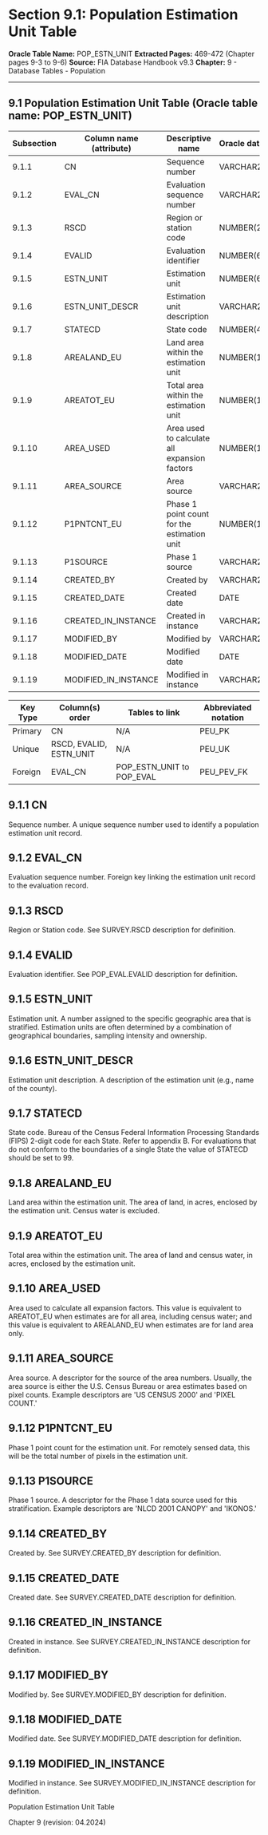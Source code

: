 # Section 9.1: Population Estimation Unit Table
**Oracle Table Name:** POP_ESTN_UNIT
**Extracted Pages:** 469-472 (Chapter pages 9-3 to 9-6)
**Source:** FIA Database Handbook v9.3
**Chapter:** 9 - Database Tables - Population

---

## 9.1 Population Estimation Unit Table (Oracle table name: POP\_ESTN\_UNIT)

| Subsection   | Column name (attribute)   | Descriptive name                             | Oracle data type   |
|--------------|---------------------------|----------------------------------------------|--------------------|
| 9.1.1        | CN                        | Sequence number                              | VARCHAR2(34)       |
| 9.1.2        | EVAL_CN                   | Evaluation sequence number                   | VARCHAR2(34)       |
| 9.1.3        | RSCD                      | Region or station code                       | NUMBER(2)          |
| 9.1.4        | EVALID                    | Evaluation identifier                        | NUMBER(6)          |
| 9.1.5        | ESTN_UNIT                 | Estimation unit                              | NUMBER(6)          |
| 9.1.6        | ESTN_UNIT_DESCR           | Estimation unit description                  | VARCHAR2(255)      |
| 9.1.7        | STATECD                   | State code                                   | NUMBER(4)          |
| 9.1.8        | AREALAND_EU               | Land area within the estimation unit         | NUMBER(12,2)       |
| 9.1.9        | AREATOT_EU                | Total area within the estimation unit        | NUMBER(12,2)       |
| 9.1.10       | AREA_USED                 | Area used to calculate all expansion factors | NUMBER(12,2)       |
| 9.1.11       | AREA_SOURCE               | Area source                                  | VARCHAR2(50)       |
| 9.1.12       | P1PNTCNT_EU               | Phase 1 point count for the estimation unit  | NUMBER(12)         |
| 9.1.13       | P1SOURCE                  | Phase 1 source                               | VARCHAR2(50)       |
| 9.1.14       | CREATED_BY                | Created by                                   | VARCHAR2(30)       |
| 9.1.15       | CREATED_DATE              | Created date                                 | DATE               |
| 9.1.16       | CREATED_IN_INSTANCE       | Created in instance                          | VARCHAR2(6)        |
| 9.1.17       | MODIFIED_BY               | Modified by                                  | VARCHAR2(30)       |
| 9.1.18       | MODIFIED_DATE             | Modified date                                | DATE               |
| 9.1.19       | MODIFIED_IN_INSTANCE      | Modified in instance                         | VARCHAR2(6)        |

| Key Type   | Column(s) order         | Tables to link            | Abbreviated notation   |
|------------|-------------------------|---------------------------|------------------------|
| Primary    | CN                      | N/A                       | PEU_PK                 |
| Unique     | RSCD, EVALID, ESTN_UNIT | N/A                       | PEU_UK                 |
| Foreign    | EVAL_CN                 | POP_ESTN_UNIT to POP_EVAL | PEU_PEV_FK             |

## 9.1.1 CN

Sequence number. A unique sequence number used to identify a population estimation unit record.

## 9.1.2 EVAL\_CN

Evaluation sequence number. Foreign key linking the estimation unit record to the evaluation record.

## 9.1.3 RSCD

Region or Station code. See SURVEY.RSCD description for definition.

## 9.1.4 EVALID

Evaluation identifier. See POP\_EVAL.EVALID description for definition.

## 9.1.5 ESTN\_UNIT

Estimation unit. A number assigned to the specific geographic area that is stratified. Estimation units are often determined by a combination of geographical boundaries, sampling intensity and ownership.

## 9.1.6 ESTN\_UNIT\_DESCR

Estimation unit description. A description of the estimation unit (e.g., name of the county).

## 9.1.7 STATECD

State code. Bureau of the Census Federal Information Processing Standards (FIPS) 2-digit code for each State. Refer to appendix B. For evaluations that do not conform to the boundaries of a single State the value of STATECD should be set to 99.

## 9.1.8 AREALAND\_EU

Land area within the estimation unit. The area of land, in acres, enclosed by the estimation unit. Census water is excluded.

## 9.1.9 AREATOT\_EU

Total area within the estimation unit. The area of land and census water, in acres, enclosed by the estimation unit.

## 9.1.10 AREA\_USED

Area used to calculate all expansion factors. This value is equivalent to AREATOT\_EU when estimates are for all area, including census water; and this value is equivalent to AREALAND\_EU when estimates are for land area only.

## 9.1.11 AREA\_SOURCE

Area source. A descriptor for the source of the area numbers. Usually, the area source is either the U.S. Census Bureau or area estimates based on pixel counts. Example descriptors are 'US CENSUS 2000' and 'PIXEL COUNT.'

## 9.1.12 P1PNTCNT\_EU

Phase 1 point count for the estimation unit. For remotely sensed data, this will be the total number of pixels in the estimation unit.

## 9.1.13 P1SOURCE

Phase 1 source. A descriptor for the Phase 1 data source used for this stratification. Example descriptors are 'NLCD 2001 CANOPY' and 'IKONOS.'

## 9.1.14 CREATED\_BY

Created by. See SURVEY.CREATED\_BY description for definition.

## 9.1.15 CREATED\_DATE

Created date. See SURVEY.CREATED\_DATE description for definition.

## 9.1.16 CREATED\_IN\_INSTANCE

Created in instance. See SURVEY.CREATED\_IN\_INSTANCE description for definition.

## 9.1.17 MODIFIED\_BY

Modified by. See SURVEY.MODIFIED\_BY description for definition.

## 9.1.18 MODIFIED\_DATE

Modified date. See SURVEY.MODIFIED\_DATE description for definition.

## 9.1.19 MODIFIED\_IN\_INSTANCE

Modified in instance. See SURVEY.MODIFIED\_IN\_INSTANCE description for definition.

Population Estimation Unit Table

Chapter 9 (revision: 04.2024)